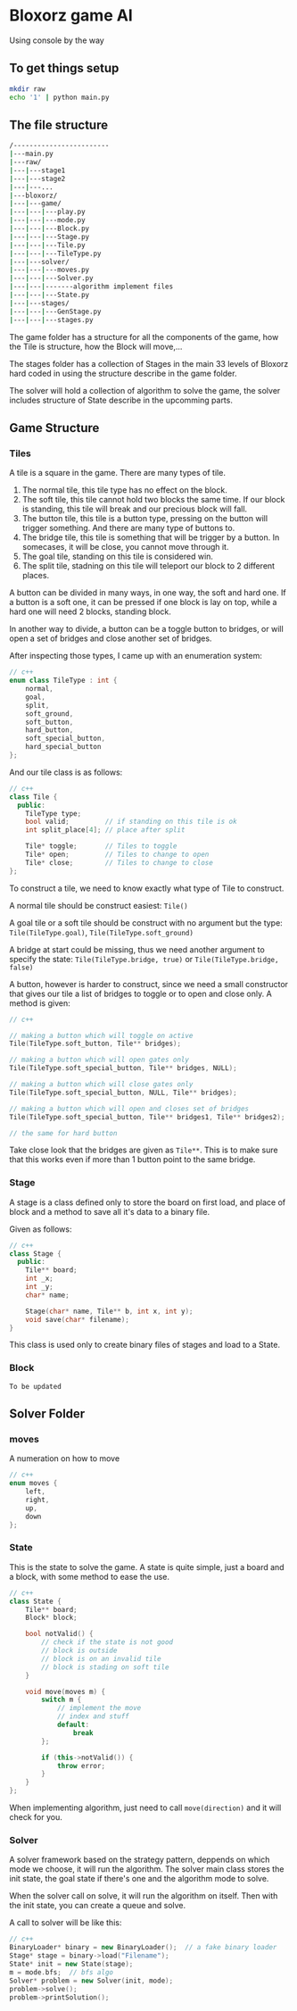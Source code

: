 # Bloxorz game AI

Using console by the way

## To get things setup

```bash
mkdir raw
echo '1' | python main.py
```

## The file structure

```bash
/------------------------
|---main.py
|---raw/
|---|---stage1
|---|---stage2
|---|---...
|---bloxorz/
|---|---game/
|---|---|---play.py
|---|---|---mode.py
|---|---|---Block.py
|---|---|---Stage.py
|---|---|---Tile.py
|---|---|---TileType.py
|---|---solver/
|---|---|---moves.py
|---|---|---Solver.py
|---|---|-------algorithm implement files
|---|---|---State.py
|---|---stages/
|---|---|---GenStage.py
|---|---|---stages.py
```

The game folder has a structure for all the components of the game, how the Tile is structure, how the Block will move,...

The stages folder has a collection of Stages in the main 33 levels of Bloxorz hard coded in using the structure describe in the game folder.

The solver will hold a collection of algorithm to solve the game, the solver includes structure of State describe in the upcomming parts.

## Game Structure

### Tiles

A tile is a square in the game. There are many types of tile.

1. The normal tile, this tile type has no effect on the block.
2. The soft tile, this tile cannot hold two blocks the same time. If our block is standing, this tile will break and our precious block will fall.
3. The button tile, this tile is a button type, pressing on the button will trigger something. And there are many type of buttons to.
4. The bridge tile, this tile is something that will be trigger by a button. In somecases, it will be close, you cannot move through it.
5. The goal tile, standing on this tile is considered win.
6. The split tile, stadning on this tile will teleport our block to 2 different places.

A button can be divided in many ways, in one way, the soft and hard one. If a button is a soft one, it can be pressed if one block is lay on top, while a hard one will need 2 blocks, standing block.

In another way to divide, a button can be a toggle button to bridges, or will open a set of bridges and close another set of bridges.

After inspecting those types, I came up with an enumeration system:

```c++
// c++
enum class TileType : int {
    normal,
    goal,
    split,
    soft_ground,
    soft_button,
    hard_button,
    soft_special_button,
    hard_special_button
};
```

And our tile class is as follows:

```c++
// c++
class Tile {
  public:
    TileType type;
    bool valid;         // if standing on this tile is ok
    int split_place[4]; // place after split

    Tile* toggle;       // Tiles to toggle
    Tile* open;         // Tiles to change to open
    Tile* close;        // Tiles to change to close
};
```

To construct a tile, we need to know exactly what type of Tile to construct.

A normal tile should be construct easiest: `Tile()`

A goal tile or a soft tile should be construct with no argument but the type: `Tile(TileType.goal)`, `Tile(TileType.soft_ground)`

A bridge at start could be missing, thus we need another argument to specify the state: `Tile(TileType.bridge, true)` or `Tile(TileType.bridge, false)`

A button, however is harder to construct, since we need a small constructor that gives our tile a list of bridges to toggle or to open and close only. A method is given:

```c++
// c++

// making a button which will toggle on active
Tile(TileType.soft_button, Tile** bridges);

// making a button which will open gates only
Tile(TileType.soft_special_button, Tile** bridges, NULL);

// making a button which will close gates only
Tile(TileType.soft_special_button, NULL, Tile** bridges);

// making a button which will open and closes set of bridges
Tile(TileType.soft_special_button, Tile** bridges1, Tile** bridges2);

// the same for hard button
```

Take close look that the bridges are given as `Tile**`. This is to make sure that this works even if more than 1 button point to the same bridge.

### Stage

A stage is a class defined only to store the board on first load, and place of block and a method to save all it's data to a binary file.

Given as follows:

```c++
// c++
class Stage {
  public:
    Tile** board;
    int _x;
    int _y;
    char* name;

    Stage(char* name, Tile** b, int x, int y);
    void save(char* filename);
}
```

This class is used only to create binary files of stages and load to a State.

### Block

`To be updated`

## Solver Folder

### moves

A numeration on how to move

```c++
// c++
enum moves {
    left,
    right,
    up,
    down
};
```

### State

This is the state to solve the game. A state is quite simple, just a board and a block, with some method to ease the use.

```c++
// c++
class State {
    Tile** board;
    Block* block;

    bool notValid() {
        // check if the state is not good
        // block is outside
        // block is on an invalid tile
        // block is stading on soft tile
    }

    void move(moves m) {
        switch m {
            // implement the move
            // index and stuff
            default:
                break
        };

        if (this->notValid()) {
            throw error;
        }
    }
};
```

When implementing algorithm, just need to call `move(direction)` and it will check for you.

### Solver

A solver framework based on the strategy pattern, deppends on which mode we choose, it will run the algorithm. The solver main class stores the init state, the goal state if there's one and the algorithm mode to solve.

When the solver call on solve, it will run the algorithm on itself. Then with the init state, you can create a queue and solve.

A call to solver will be like this:

```c++
// c++
BinaryLoader* binary = new BinaryLoader();  // a fake binary loader
Stage* stage = binary->load("Filename");
State* init = new State(stage);
m = mode.bfs;  // bfs algo
Solver* problem = new Solver(init, mode);
problem->solve();
problem->printSolution();
```
